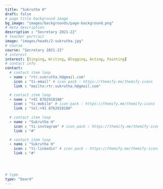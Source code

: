 ```yaml
---
title: "Sukrutha H"
draft: false
# page title background image
bg_image: "images/backgrounds/page-background.png"
# meta description
description : "Secretary 2021-22"
# teacher portrait
image: "images/heads/2-sukrutha.jpg"
# course
course: "Secretary 2021-22"
# interest
interest: [Singing, Writing, Blogging, Acting, Painting]
# contact info
contact:
  # contact item loop
  - name : "rtr.sukrutha.h@gmail.com"
    icon : "ti-email" # icon pack : https://themify.me/themify-icons
    link : "mailto:rtr.sukrutha.h@gmail.com"

  # contact item loop
  - name : "+91 8762918180"
    icon : "ti-mobile" # icon pack : https://themify.me/themify-icons
    link : "tel:+91 8762918180"
  
  # contact item loop
  - name : "Sukrutha H"
    icon : "ti-instagram" # icon pack : https://themify.me/themify-icons
    link : "#"

  # contact item loop
  - name : "Sukrutha H"
    icon : "ti-linkedin" # icon pack : https://themify.me/themify-icons
    link : "#"




# type
type: "board"
---
```

